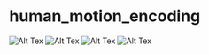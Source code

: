 # human_motion_encoding
![Alt Tex](https://github.com/WeiyuDu/motion_encode/blob/master/demo/37_gt.gif)
![Alt Tex](https://github.com/WeiyuDu/motion_encode/blob/master/demo/37_pred_sin.gif)
![Alt Tex](https://github.com/WeiyuDu/motion_encode/blob/master/demo/37_pred_b.gif)
![Alt Tex](https://github.com/WeiyuDu/motion_encode/blob/master/demo/37_lerp.gif)
